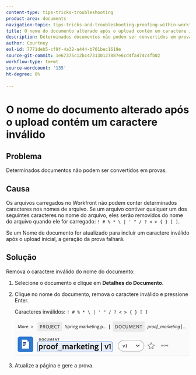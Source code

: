 ```yaml
---
content-type: tips-tricks-troubleshooting
product-area: documents
navigation-topic: tips-tricks-and-troubleshooting-proofing-within-workfront
title: O nome do documento alterado após o upload contém um caractere inválido
description: Determinados documentos não podem ser convertidos em provas.
author: Courtney
exl-id: 7771deb5-cf9f-4a32-a444-b701bec1619e
source-git-commit: 1e67375c12bc473130127887e6cd4fa474c4fb02
workflow-type: tm+mt
source-wordcount: '135'
ht-degree: 0%

---
```


# O nome do documento alterado após o upload contém um caractere inválido

## Problema

Determinados documentos não podem ser convertidos em provas.

## Causa

Os arquivos carregados no Workfront não podem conter determinados caracteres nos nomes de arquivo. Se um arquivo contiver qualquer um dos seguintes caracteres no nome do arquivo, eles serão removidos do nome do arquivo quando ele for carregado: `! # % * \ | ' " / ? < > { } [ ]`.

Se um Nome de documento for atualizado para incluir um caractere inválido após o upload inicial, a geração da prova falhará.

## Solução

Remova o caractere inválido do nome do documento:

1. Selecione o documento e clique em **Detalhes do Documento**.
1. Clique no nome do documento, remova o caractere inválido e pressione Enter.

   Caracteres inválidos: `! # % * \ | ' " / ? < > { } [ ]`

   ![Nome do documento](assets/doc-name.png)

1. Atualize a página e gere a prova.
